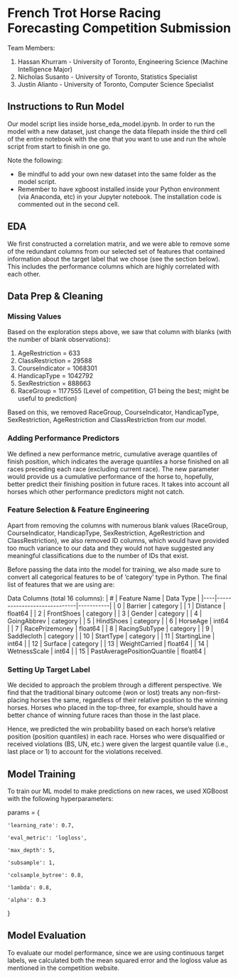 # French Trot Horse Racing Forecasting Competition Submission

Team Members:
1) Hassan Khurram - University of Toronto, Engineering Science (Machine Intelligence Major)
2) Nicholas Susanto - University of Toronto, Statistics Specialist
3) Justin Alianto - University of Toronto, Computer Science Specialist

## Instructions to Run Model
Our model script lies inside horse_eda_model.ipynb. In order to run the model with a new dataset, just change the data filepath inside the third cell of the entire notebook with the one that you want to use and run the whole script from start to finish in one go.

Note the following:
- Be mindful to add your own new dataset into the same folder as the model script.
- Remember to have xgboost installed inside your Python environment (via Anaconda, etc) in your Jupyter notebook. The installation code is commented out in the second cell.

## EDA
We first constructed a correlation matrix, and we were able to remove some of the redundant columns from our selected set of features that contained information about the target label that we chose (see the section below). This includes the performance columns which are highly correlated with each other.

## Data Prep & Cleaning
### Missing Values
Based on the exploration steps above, we saw that column with blanks (with the number of blank observations):
1) AgeRestriction = 633
2) ClassRestriction = 29588
3) CourseIndicator = 1068301
4) HandicapType = 1042792
5) SexRestriction = 888663
6) RaceGroup = 1177555 (Level of competition, G1 being the best; might be useful to prediction)

Based on this, we removed RaceGroup, CourseIndicator, HandicapType, SexRestriction, AgeRestriction and ClassRestriction from our model.

### Adding Performance Predictors
We defined a new performance metric, cumulative average quantiles of finish position, which indicates the average quantiles a horse finished on all races preceding each race (excluding current race). The new parameter would provide us a cumulative performance of the horse to, hopefully, better predict their finishing position in future races. It takes into account all horses which other performance predictors might not catch.

### Feature Selection & Feature Engineering
Apart from removing the columns with numerous blank values (RaceGroup, CourseIndicator, HandicapType, SexRestriction, AgeRestriction and ClassRestriction), we also removed ID columns, which would have provided too much variance to our data and they would not have suggested any meaningful classifications due to the number of IDs that exist.

Before passing the data into the model for training, we also made sure to convert all categorical features to be of ‘category’ type in Python. The final list of features that we are using are:

Data Columns (total 16 columns):
| #  | Feature Name                | Data Type |
|----|-----------------------------|-----------|
| 0  | Barrier                     | category  |
| 1  | Distance                    | float64   |
| 2  | FrontShoes                  | category  |
| 3  | Gender                      | category  |
| 4  | GoingAbbrev                 | category  |
| 5  | HindShoes                   | category  |
| 6  | HorseAge                    | int64     |
| 7  | RacePrizemoney              | float64   |
| 8  | RacingSubType               | category  |
| 9  | Saddlecloth                 | category  |
| 10 | StartType                   | category  |
| 11 | StartingLine                | int64     |
| 12 | Surface                     | category  |
| 13 | WeightCarried               | float64   |
| 14 | WetnessScale                | int64     |
| 15 | PastAveragePositionQuantile | float64   |

### Setting Up Target Label
We decided to approach the problem through a different perspective. We find that the traditional binary outcome (won or lost) treats any non-first-placing horses the same, regardless of their relative position to the winning horses. Horses who placed in the top-three, for example, should have a better chance of winning future races than those in the last place.

Hence, we predicted the win probability based on each horse’s relative position (position quantiles) in each race. Horses who were disqualified or received violations (BS, UN, etc.) were given the largest quantile value (i.e., last place or 1) to account for the violations received.

## Model Training
To train our ML model to make predictions on new races, we used XGBoost with the following hyperparameters:

params = {

    'learning_rate': 0.7, 
    
    'eval_metric': 'logloss',
    
    'max_depth': 5,
    
    'subsample': 1,
    
    'colsample_bytree': 0.8,
    
    'lambda': 0.8,
    
    'alpha': 0.3
    
} 

## Model Evaluation
To evaluate our model performance, since we are using continuous target labels, we calculated both the mean squared error and the logloss value as mentioned in the competition website.
